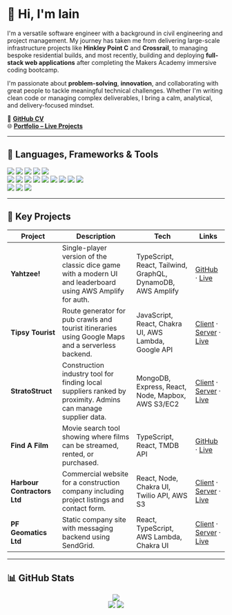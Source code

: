# 👋 Hi, I'm Iain

I'm a versatile software engineer with a background in civil engineering and project management. My journey has taken me from delivering large-scale infrastructure projects like **Hinkley Point C** and **Crossrail**, to managing bespoke residential builds, and most recently, building and deploying **full-stack web applications** after completing the Makers Academy immersive coding bootcamp.

I'm passionate about **problem-solving**, **innovation**, and collaborating with great people to tackle meaningful technical challenges. Whether I'm writing clean code or managing complex deliverables, I bring a calm, analytical, and delivery-focused mindset.

🔗 **[GitHub CV](https://github.com/HOOLAHAN/CV)**  
🌐 **[Portfolio – Live Projects](http://www.iainhoolahan.com/)**

---

## 🧰 Languages, Frameworks & Tools

<p>
  <img src="https://img.shields.io/badge/-Ruby-cd1d09?style=for-the-badge&logo=ruby&labelColor=282828">
  <img src="https://img.shields.io/badge/-JavaScript-f7e968?style=for-the-badge&logo=javascript&labelColor=282828">
  <img src="https://img.shields.io/badge/-TypeScript-3075c0?style=for-the-badge&logo=typescript&labelColor=282828">
  <img src="https://img.shields.io/badge/-HTML-FF5733?style=for-the-badge&logo=html5&labelColor=282828">
  <img src="https://img.shields.io/badge/-CSS-559DFF?style=for-the-badge&logo=css3&labelColor=282828"><br>
  
  <img src="https://img.shields.io/badge/-Node.js-80D857?style=for-the-badge&logo=node.js&labelColor=282828">
  <img src="https://img.shields.io/badge/-React-58D2F0?style=for-the-badge&logo=react&labelColor=282828">
  <img src="https://img.shields.io/badge/-AWS-FF9900?style=for-the-badge&logo=amazon-aws&labelColor=282828">
  <img src="https://img.shields.io/badge/-GraphQL-E10098?style=for-the-badge&logo=graphql&labelColor=282828">
  <img src="https://img.shields.io/badge/-Jest-B84D6F?style=for-the-badge&logo=jest&labelColor=282828">
  <img src="https://img.shields.io/badge/-RSpec-F05892?style=for-the-badge&logo=ruby&labelColor=282828">
  <img src="https://img.shields.io/badge/-Cypress-3b3938?style=for-the-badge&logo=cypress&labelColor=282828">
  <img src="https://img.shields.io/badge/-ChakraUI-319795?style=for-the-badge&logo=chakra-ui&labelColor=282828">
  <img src="https://img.shields.io/badge/-Tailwind-38B2AC?style=for-the-badge&logo=tailwind-css&labelColor=282828"><br>

  <img src="https://img.shields.io/badge/-MongoDB-51A940?style=for-the-badge&logo=mongodb&labelColor=282828">
  <img src="https://img.shields.io/badge/-PostgreSQL-31648c?style=for-the-badge&logo=postgresql&labelColor=282828">
  <img src="https://img.shields.io/badge/-DynamoDB-4053D6?style=for-the-badge&logo=amazon-dynamodb&labelColor=282828">
</p>

---

## 🚀 Key Projects

| Project                     | Description                                                                                                  | Tech                                                        | Links                                                                                                                                                                               |
| --------------------------- | ------------------------------------------------------------------------------------------------------------ | ----------------------------------------------------------- | ----------------------------------------------------------------------------------------------------------------------------------------------------------------------------------- |
| **Yahtzee!**                | Single-player version of the classic dice game with a modern UI and leaderboard using AWS Amplify for auth.  | TypeScript, React, Tailwind, GraphQL, DynamoDB, AWS Amplify | [GitHub](https://github.com/HOOLAHAN/yahtzee) · [Live](https://d2q1p79jvmctkj.cloudfront.net/)                                                                                      |
| **Tipsy Tourist**           | Route generator for pub crawls and tourist itineraries using Google Maps and a serverless backend.           | JavaScript, React, Chakra UI, AWS Lambda, Google API        | [Client](https://github.com/HOOLAHAN/tipsy-tourist) · [Server](https://github.com/HOOLAHAN/tipsy-tourist-lambda) · [Live](https://d3pbhrkalr09t8.cloudfront.net/)                    |
| **StratoStruct**            | Construction industry tool for finding local suppliers ranked by proximity. Admins can manage supplier data. | MongoDB, Express, React, Node, Mapbox, AWS S3/EC2           | [Client](https://github.com/HOOLAHAN/stratostruct_client) · [Server](https://github.com/HOOLAHAN/stratostruct-lambda) · [Live](https://d1ie9ubho8a451.cloudfront.net/login)         |
| **Find A Film**             | Movie search tool showing where films can be streamed, rented, or purchased.                                 | TypeScript, React, TMDB API                                 | [GitHub](https://github.com/HOOLAHAN/Find_A_Film) · [Live](https://d15ghb6p19akrh.cloudfront.net/)                                                                                  |
| **Harbour Contractors Ltd** | Commercial website for a construction company including project listings and contact form.                   | React, Node, Chakra UI, Twilio API, AWS S3                  | [Client](https://github.com/HOOLAHAN/harbour_contractors_client) · [Server](https://github.com/HOOLAHAN/harbour-contractors-lambda) · [Live](https://www.harbourcontractors.co.uk/) |
| **PF Geomatics Ltd**        | Static company site with messaging backend using SendGrid.                                                   | React, TypeScript, AWS Lambda, Chakra UI                    | [Client](https://github.com/HOOLAHAN/pfgeomatics) · [Server](https://github.com/HOOLAHAN/pfg-lambda) · [Live](https://www.pfgeomatics.com/)                                         |


---

## 📊 GitHub Stats

<div align="center">
  <img src="http://github-profile-summary-cards.vercel.app/api/cards/profile-details?username=HOOLAHAN&theme=github" />
</div>

<div align="center">
  <img src="http://github-profile-summary-cards.vercel.app/api/cards/most-commit-language?username=HOOLAHAN&theme=github" />
  <img src="http://github-profile-summary-cards.vercel.app/api/cards/repos-per-language?username=HOOLAHAN&theme=github" />
</div>

